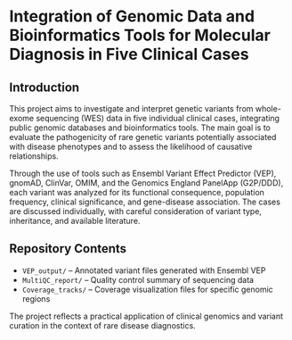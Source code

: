 # Integration of Genomic Data and Bioinformatics Tools for Molecular Diagnosis in Five Clinical Cases

## Introduction

This project aims to investigate and interpret genetic variants from whole-exome sequencing (WES) data in five individual clinical cases, integrating public genomic databases and bioinformatics tools. The main goal is to evaluate the pathogenicity of rare genetic variants potentially associated with disease phenotypes and to assess the likelihood of causative relationships.

Through the use of tools such as Ensembl Variant Effect Predictor (VEP), gnomAD, ClinVar, OMIM, and the Genomics England PanelApp (G2P/DDD), each variant was analyzed for its functional consequence, population frequency, clinical significance, and gene-disease association. The cases are discussed individually, with careful consideration of variant type, inheritance, and available literature.

## Repository Contents

- `VEP_output/` – Annotated variant files generated with Ensembl VEP  
- `MultiQC_report/` – Quality control summary of sequencing data  
- `Coverage_tracks/` – Coverage visualization files for specific genomic regions

The project reflects a practical application of clinical genomics and variant curation in the context of rare disease diagnostics.
